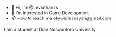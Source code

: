 - 👋 Hi, I’m @Leviathanzs
- 👀 I’m interested in Game Development
- 📫 How to reach me okywidhiansyah@gmail.com

I am a student at Dian Nuswantoro University.

<!---
Leviathanzs/Leviathanzs is a ✨ special ✨ repository because its `README.md` (this file) appears on your GitHub profile.
You can click the Preview link to take a look at your changes.
--->
